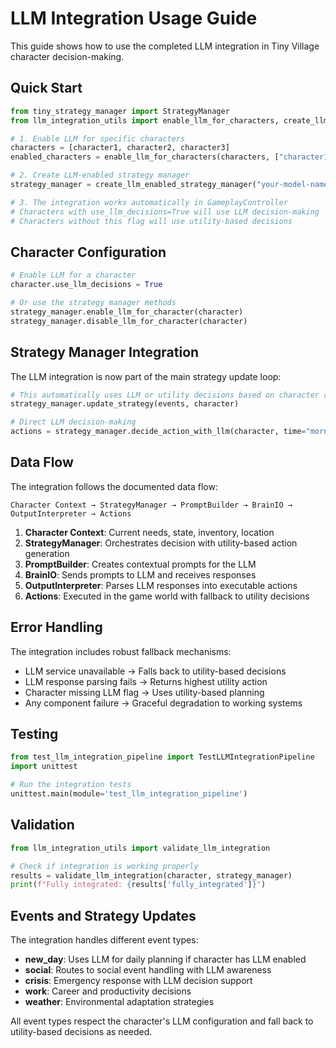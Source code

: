 # LLM Integration Usage Guide

This guide shows how to use the completed LLM integration in Tiny Village character decision-making.

## Quick Start

```python
from tiny_strategy_manager import StrategyManager
from llm_integration_utils import enable_llm_for_characters, create_llm_enabled_strategy_manager

# 1. Enable LLM for specific characters
characters = [character1, character2, character3]
enabled_characters = enable_llm_for_characters(characters, ["character1", "character2"])

# 2. Create LLM-enabled strategy manager
strategy_manager = create_llm_enabled_strategy_manager("your-model-name")

# 3. The integration works automatically in GameplayController
# Characters with use_llm_decisions=True will use LLM decision-making
# Characters without this flag will use utility-based decisions
```

## Character Configuration

```python
# Enable LLM for a character
character.use_llm_decisions = True

# Or use the strategy manager methods
strategy_manager.enable_llm_for_character(character)
strategy_manager.disable_llm_for_character(character)
```

## Strategy Manager Integration

The LLM integration is now part of the main strategy update loop:

```python
# This automatically uses LLM or utility decisions based on character configuration
strategy_manager.update_strategy(events, character)

# Direct LLM decision-making
actions = strategy_manager.decide_action_with_llm(character, time="morning", weather="sunny")
```

## Data Flow

The integration follows the documented data flow:

```
Character Context → StrategyManager → PromptBuilder → BrainIO → OutputInterpreter → Actions
```

1. **Character Context**: Current needs, state, inventory, location
2. **StrategyManager**: Orchestrates decision with utility-based action generation
3. **PromptBuilder**: Creates contextual prompts for the LLM
4. **BrainIO**: Sends prompts to LLM and receives responses
5. **OutputInterpreter**: Parses LLM responses into executable actions
6. **Actions**: Executed in the game world with fallback to utility decisions

## Error Handling

The integration includes robust fallback mechanisms:

- LLM service unavailable → Falls back to utility-based decisions
- LLM response parsing fails → Returns highest utility action
- Character missing LLM flag → Uses utility-based planning
- Any component failure → Graceful degradation to working systems

## Testing

```python
from test_llm_integration_pipeline import TestLLMIntegrationPipeline
import unittest

# Run the integration tests
unittest.main(module='test_llm_integration_pipeline')
```

## Validation

```python
from llm_integration_utils import validate_llm_integration

# Check if integration is working properly
results = validate_llm_integration(character, strategy_manager)
print(f"Fully integrated: {results['fully_integrated']}")
```

## Events and Strategy Updates

The integration handles different event types:

- **new_day**: Uses LLM for daily planning if character has LLM enabled
- **social**: Routes to social event handling with LLM awareness  
- **crisis**: Emergency response with LLM decision support
- **work**: Career and productivity decisions
- **weather**: Environmental adaptation strategies

All event types respect the character's LLM configuration and fall back to utility-based decisions as needed.